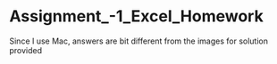 # Assignment_-1_Excel_Homework
Since I use Mac, answers are bit different from the images for solution provided
